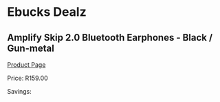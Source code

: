 
# Ebucks Dealz
## Amplify Skip 2.0 Bluetooth Earphones - Black / Gun-metal
[Product Page](https://www.ebucks.com/web/shop/productSelected.do?prodId=1206115434&catId=1205739018)

Price: R159.00

Savings: 


	